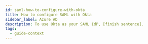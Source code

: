 ```yaml
---
id: saml-how-to-configure-with-okta
title: How to configure SAML with Okta
sidebar_label: Azure AD
description: To use Okta as your SAML IdP, [finish sentence].
tags:
  - guide-context
---
```


